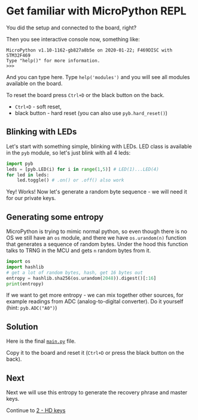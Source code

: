 # Get familiar with MicroPython REPL

You did the setup and connected to the board, right?

Then you see interactive console now, something like:

```
MicroPython v1.10-1162-gb827a8b5e on 2020-01-22; F469DISC with STM32F469
Type "help()" for more information.
>>> 
```

And you can type here. Type `help('modules')` and you will see all modules available on the board.

To reset the board press `Ctrl+D` or the black button on the back.
- `Ctrl+D` - soft reset,
- black button - hard reset (you can also use `pyb.hard_reset()`)

## Blinking with LEDs

Let's start with something simple, blinking with LEDs. LED class is available in the `pyb` module, so let's just blink with all 4 leds:

```py
import pyb
leds = [pyb.LED(i) for i in range(1,5)] # LED(1)...LED(4)
for led in leds:
    led.toggle() # .on() or .off() also work 
```

Yey! Works! Now let's generate a random byte sequence - we will need it for our private keys. 

## Generating some entropy

MicroPython is trying to mimic normal python, so even though there is no OS we still have an `os` module, and there we have `os.urandom(n)` function that generates a sequence of random bytes. Under the hood this function talks to TRNG in the MCU and gets `n` random bytes from it.

```py
import os
import hashlib
# get a lot of random bytes, hash, get 16 bytes out
entropy = hashlib.sha256(os.urandom(2048)).digest()[:16]
print(entropy)
```

If we want to get more entropy - we can mix together other sources, for example readings from ADC (analog-to-digital converter). Do it yourself (hint: `pyb.ADC("A0")`)

## Solution

Here is the final [`main.py`](./main.py) file. 

Copy it to the board and reset it (`Ctrl+D` or press the black button on the back).

## Next

Next we will use this entropy to generate the recovery phrase and master keys.

Continue to [2 - HD keys](../2_hdkeys)